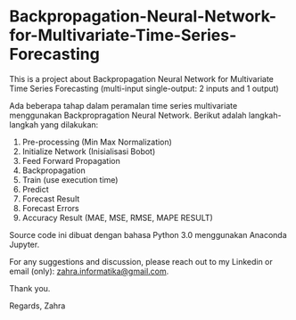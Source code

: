 # Backpropagation-Neural-Network-for-Multivariate-Time-Series-Forecasting
This is a project about Backpropagation Neural Network for Multivariate Time Series Forecasting (multi-input single-output: 2 inputs and 1 output)

Ada beberapa tahap dalam peramalan time series multivariate menggunakan Backpropragation Neural Network. Berikut adalah langkah-langkah yang dilakukan:
1. Pre-processing (Min Max Normalization)
2. Initialize Network (Inisialisasi Bobot)
3. Feed Forward Propagation
4. Backpropagation
5. Train (use execution time)
6. Predict
7. Forecast Result
8. Forecast Errors
9. Accuracy Result (MAE, MSE, RMSE, MAPE RESULT)

Source code ini dibuat dengan bahasa Python 3.0 menggunakan Anaconda Jupyter.

For any suggestions and discussion, please reach out to my Linkedin or  email (only): 
zahra.informatika@gmail.com.

Thank you.

Regards,
Zahra
